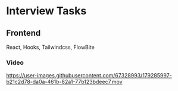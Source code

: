 # Interview Tasks

## Frontend 
React, Hooks, Tailwindcss, FlowBite

### Video
https://user-images.githubusercontent.com/67328993/179285997-b21c2d78-da0a-461b-82a1-77b123bdeec7.mov
